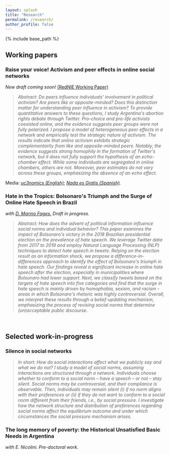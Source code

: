 ```yaml
---
layout: splash
title: "Research"
permalink: /research/
author_profile: false
---
```



{% include base_path %}


## Working papers

### Raise your voice! Activism and peer effects in online social networks 
*New draft coming soon!* [(RedNIE Working Paper)](https://rednie.eco.unc.edu.ar/files/DT/277.pdf)

> *Abstract: Do peers influence individuals' involvement in political activism? Are peers like or opposite-minded? Does this distinction matter for understanding peer influence in activism? To provide quantitative answers to these questions, I study Argentina's abortion rights debate through Twitter. Pro-choice and pro-life activists coexisted online, and the evidence suggests peer groups were not fully polarized. I propose a model of heterogeneous peer effects in a network and empirically test the strategic nature of activism. The results indicate that online activism exhibits strategic complementarity from like and opposite-minded peers. Notably, the evidence suggests strong homophily in the formation of Twitter's network, but it does not fully support the hypothesis of an echo-chamber effect. While some individuals are segregated in online chambers, others are not. Moreover, peer estimates do not vary across these groups, emphasizing the absence of an echo effect.*

Media: *[uc3nomics (English)](https://uc3nomics.uc3m.es/peer-effects-political-activism-and-social-media/);
[Nada es Gratis (Spanish)](https://nadaesgratis.es/admin/activismo-efectos-de-pares-y-redes-sociales).*
 <br>
 
### Hate in the Tropics: Bolsonaro's Triumph and the Surge of Online Hate Speech in Brazil
*with [D. Marino Fages.](https://sites.google.com/view/diegomarinofages) Draft in progress.*
> *Abstract: How does the advent of political information influence social norms and individual behavior? This paper examines the impact of Bolsonaro's victory in the 2018 Brazilian presidential election on the prevalence of hate speech. We leverage Twitter data from 2017 to 2019 and employ Natural Language Processing (NLP) techniques to detect hate speech in tweets. Relying on the election result as an information shock, we propose a difference-in-differences approach to identify the effect of Bolsonaro's triumph in hate speech. Our findings reveal a significant increase in online hate speech after the election, especially in municipalities where Bolsonaro had lower support. Next, we classify tweets based on the targets of hate speech into five categories and find that the surge in hate speech is mainly driven by homophobia, sexism, and racism - areas in which Bolsonaro's rhetoric was highly controversial. Overall, we interpret these results through a belief-updating mechanism, emphasizing the process of revising social norms that determine (un)acceptable public discourse.*
<br>

## Selected work-in-progress

### Silence in social networks
> *In short: How do social interactions affect what we publicly say and what we do not? I study a model of social norms, assuming interactions are structured through a network. Individuals choose whether to conform to a social norm – have a speech – or not – stay silent. Social norms may be controversial, and their compliance is observable. Then, individuals may remain silent (i) if no norm aligns with their preferences or (ii) if they do not want to conform to a social norm different from their friends, i.e., by social pressure. I investigate how the network structure and distribution of preferences regarding social norms affect the equilibrium outcome and under which circumstances the social pressure mechanism arises.*

### The long memory of poverty: the Historical Unsatisfied Basic Needs in Argentina
*with E. Nicolini. Pre-doctoral work.*





